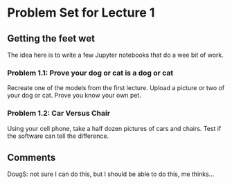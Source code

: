 # Problem Set for Lecture 1

## Getting the feet wet

The idea here is to write a few Jupyter notebooks that do a wee bit of work.

### Problem 1.1: Prove your dog or cat is a dog or cat

Recreate one of the models from the first lecture. Upload a picture or two of
your dog or cat. Prove you know your own pet.

### Problem 1.2: Car Versus Chair

Using your cell phone, take a half dozen pictures of cars and chairs. Test if
the software can tell the difference.


## Comments

DougS: not sure I can do this, but I should be able to do this, me thinks...
